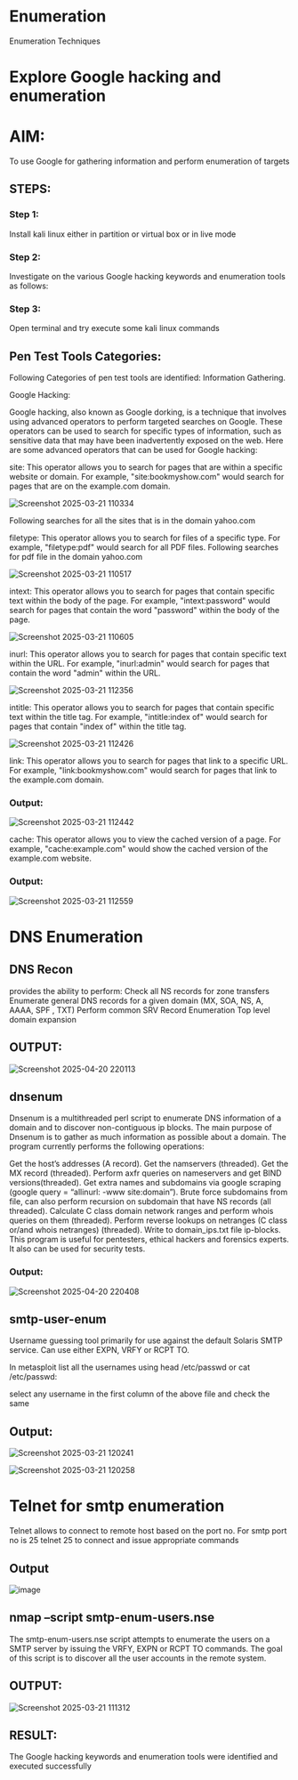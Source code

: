 # Enumeration
Enumeration Techniques

# Explore Google hacking and enumeration 


# AIM:

To use Google for gathering information and perform enumeration of targets

## STEPS:

### Step 1:

Install kali linux either in partition or virtual box or in live mode

### Step 2:

Investigate on the various Google hacking keywords and enumeration tools as follows:


### Step 3:
Open terminal and try execute some kali linux commands

## Pen Test Tools Categories:  

Following Categories of pen test tools are identified:
Information Gathering.

Google Hacking:

Google hacking, also known as Google dorking, is a technique that involves using advanced operators to perform targeted searches on Google. These operators can be used to search for specific types of information, such as sensitive data that may have been inadvertently exposed on the web. Here are some advanced operators that can be used for Google hacking:

site: This operator allows you to search for pages that are within a specific website or domain. For example, "site:bookmyshow.com" would search for pages that are on the example.com domain.



![Screenshot 2025-03-21 110334](https://github.com/user-attachments/assets/9bde5aad-5efd-46bc-8b82-c59ea11b9f00)



Following searches for all the sites that is in the domain yahoo.com

filetype: This operator allows you to search for files of a specific type. For example, "filetype:pdf" would search for all PDF files.
Following searches for pdf file in the domain yahoo.com

![Screenshot 2025-03-21 110517](https://github.com/user-attachments/assets/774c4acc-9836-4469-a25c-7086051bb3d0)





intext: This operator allows you to search for pages that contain specific text within the body of the page. For example, "intext:password" would search for pages that contain the word "password" within the body of the page.

![Screenshot 2025-03-21 110605](https://github.com/user-attachments/assets/5e289ffb-004f-4c26-bf5c-492e18d1f35f)




inurl: This operator allows you to search for pages that contain specific text within the URL. For example, "inurl:admin" would search for pages that contain the word "admin" within the URL.

![Screenshot 2025-03-21 112356](https://github.com/user-attachments/assets/a053b0ab-ff1b-4c36-81d5-b85d6fc71a80)



intitle: This operator allows you to search for pages that contain specific text within the title tag. For example, "intitle:index of" would search for pages that contain "index of" within the title tag.

![Screenshot 2025-03-21 112426](https://github.com/user-attachments/assets/b487a190-9d09-4a33-96cc-0b204b81cb6d)



link: This operator allows you to search for pages that link to a specific URL. For example, "link:bookmyshow.com" would search for pages that link to the example.com domain.
### Output:
![Screenshot 2025-03-21 112442](https://github.com/user-attachments/assets/48557046-f434-4a78-8958-a4dc01d56f0c)


cache: This operator allows you to view the cached version of a page. For example, "cache:example.com" would show the cached version of the example.com website.
### Output:

![Screenshot 2025-03-21 112559](https://github.com/user-attachments/assets/a30c457f-dbaf-444a-a47d-aa89dae4484f)




 
# DNS Enumeration


## DNS Recon
provides the ability to perform:
Check all NS records for zone transfers
Enumerate general DNS records for a given domain (MX, SOA, NS, A, AAAA, SPF , TXT)
Perform common SRV Record Enumeration
Top level domain expansion
## OUTPUT:

![Screenshot 2025-04-20 220113](https://github.com/user-attachments/assets/4e3a840e-a186-439b-8507-061454b65372)











## dnsenum
Dnsenum is a multithreaded perl script to enumerate DNS information of a domain and to discover non-contiguous ip blocks. The main purpose of Dnsenum is to gather as much information as possible about a domain. The program currently performs the following operations:

Get the host’s addresses (A record).
Get the namservers (threaded).
Get the MX record (threaded).
Perform axfr queries on nameservers and get BIND versions(threaded).
Get extra names and subdomains via google scraping (google query = “allinurl: -www site:domain”).
Brute force subdomains from file, can also perform recursion on subdomain that have NS records (all threaded).
Calculate C class domain network ranges and perform whois queries on them (threaded).
Perform reverse lookups on netranges (C class or/and whois netranges) (threaded).
Write to domain_ips.txt file ip-blocks.
This program is useful for pentesters, ethical hackers and forensics experts. It also can be used for security tests.

### Output:


![Screenshot 2025-04-20 220408](https://github.com/user-attachments/assets/a066857d-819b-4c6b-a920-21d22fe5adb0)



## smtp-user-enum
Username guessing tool primarily for use against the default Solaris SMTP service. Can use either EXPN, VRFY or RCPT TO.


In metasploit list all the usernames using head /etc/passwd or cat /etc/passwd:

select any username in the first column of the above file and check the same

## Output:

![Screenshot 2025-03-21 120241](https://github.com/user-attachments/assets/2d849974-843f-472d-a907-21d3e0d1f962)

![Screenshot 2025-03-21 120258](https://github.com/user-attachments/assets/a1f1d0d4-cc3c-4742-a3fd-5fd97ab855a1)





# Telnet for smtp enumeration
Telnet allows to connect to remote host based on the port no. For smtp port no is 25
telnet <host address> 25 to connect
and issue appropriate commands
  
 ## Output

![image](https://github.com/user-attachments/assets/a2c309da-d781-48e8-9a55-d83eefcb000a)



  
  

## nmap –script smtp-enum-users.nse <hostname>

The smtp-enum-users.nse script attempts to enumerate the users on a SMTP server by issuing the VRFY, EXPN or RCPT TO commands. The goal of this script is to discover all the user accounts in the remote system.


## OUTPUT:

![Screenshot 2025-03-21 111312](https://github.com/user-attachments/assets/d787d655-e9ec-4f9b-9624-1ef39d610cb2)




## RESULT:
The Google hacking keywords and enumeration tools were identified and executed successfully

